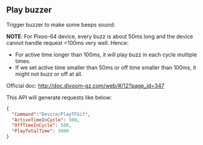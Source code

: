 ## Play buzzer

Trigger buzzer to make some beeps sound:

**NOTE**: For Pixoo-64 device, every buzz is about 50ms long and the device cannot handle request <100ms very well. Hence:

* For active time longer than 100ms, it will play buzz in each cycle multiple times.
* If we set active time smaller than 50ms or off time smaller than 100ms, it might not buzz or off at all.

Official doc: <http://doc.divoom-gz.com/web/#/12?page_id=347>

This API will generate requests like below:
```json
{
  "Command":"Device/PlayTFGif",
  "ActiveTimeInCycle": 500,
  "OffTimeInCycle": 500,
  "PlayTotalTime": 3000
}
```